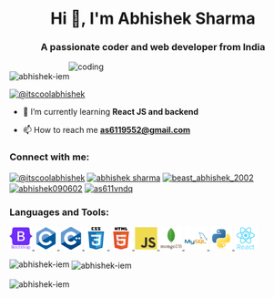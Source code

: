 <h1 align="center">Hi 👋, I'm Abhishek Sharma</h1>
<h3 align="center">A passionate coder and web developer from India</h3>
<img align="right" alt = "coding" width="400" src="https://i.giphy.com/qgQUggAC3Pfv687qPC.webp"

<p align="left"> <img src="https://komarev.com/ghpvc/?username=abhishek-iem&label=Profile%20views&color=0e75b6&style=flat" alt="abhishek-iem" /> </p>

<p align="left"> <a href="https://twitter.com/@itscoolabhishek" target="blank"><img src="https://img.shields.io/twitter/follow/@itscoolabhishek?logo=twitter&style=for-the-badge" alt="@itscoolabhishek" /></a> </p>

- 🌱 I’m currently learning **React JS and backend**

- 📫 How to reach me **as6119552@gmail.com**

<h3 align="left">Connect with me:</h3>
<p align="left">
<a href="https://twitter.com/@itscoolabhishek" target="blank"><img align="center" src="https://raw.githubusercontent.com/rahuldkjain/github-profile-readme-generator/master/src/images/icons/Social/twitter.svg" alt="@itscoolabhishek" height="30" width="40" /></a>
<a href="https://fb.com/abhishek sharma" target="blank"><img align="center" src="https://raw.githubusercontent.com/rahuldkjain/github-profile-readme-generator/master/src/images/icons/Social/facebook.svg" alt="abhishek sharma" height="30" width="40" /></a>
<a href="https://instagram.com/beast_abhishek_2002" target="blank"><img align="center" src="https://raw.githubusercontent.com/rahuldkjain/github-profile-readme-generator/master/src/images/icons/Social/instagram.svg" alt="beast_abhishek_2002" height="30" width="40" /></a>
<a href="https://www.leetcode.com/abhishek090602" target="blank"><img align="center" src="https://raw.githubusercontent.com/rahuldkjain/github-profile-readme-generator/master/src/images/icons/Social/leet-code.svg" alt="abhishek090602" height="30" width="40" /></a>
<a href="https://auth.geeksforgeeks.org/user/as611vndq" target="blank"><img align="center" src="https://raw.githubusercontent.com/rahuldkjain/github-profile-readme-generator/master/src/images/icons/Social/geeks-for-geeks.svg" alt="as611vndq" height="30" width="40" /></a>
</p>

<h3 align="left">Languages and Tools:</h3>
<p align="left"> <a href="https://getbootstrap.com" target="_blank" rel="noreferrer"> <img src="https://raw.githubusercontent.com/devicons/devicon/master/icons/bootstrap/bootstrap-plain-wordmark.svg" alt="bootstrap" width="40" height="40"/> </a> <a href="https://www.cprogramming.com/" target="_blank" rel="noreferrer"> <img src="https://raw.githubusercontent.com/devicons/devicon/master/icons/c/c-original.svg" alt="c" width="40" height="40"/> </a> <a href="https://www.w3schools.com/cpp/" target="_blank" rel="noreferrer"> <img src="https://raw.githubusercontent.com/devicons/devicon/master/icons/cplusplus/cplusplus-original.svg" alt="cplusplus" width="40" height="40"/> </a> <a href="https://www.w3schools.com/css/" target="_blank" rel="noreferrer"> <img src="https://raw.githubusercontent.com/devicons/devicon/master/icons/css3/css3-original-wordmark.svg" alt="css3" width="40" height="40"/> </a> <a href="https://www.w3.org/html/" target="_blank" rel="noreferrer"> <img src="https://raw.githubusercontent.com/devicons/devicon/master/icons/html5/html5-original-wordmark.svg" alt="html5" width="40" height="40"/> </a> <a href="https://developer.mozilla.org/en-US/docs/Web/JavaScript" target="_blank" rel="noreferrer"> <img src="https://raw.githubusercontent.com/devicons/devicon/master/icons/javascript/javascript-original.svg" alt="javascript" width="40" height="40"/> </a> <a href="https://www.mongodb.com/" target="_blank" rel="noreferrer"> <img src="https://raw.githubusercontent.com/devicons/devicon/master/icons/mongodb/mongodb-original-wordmark.svg" alt="mongodb" width="40" height="40"/> </a> <a href="https://www.mysql.com/" target="_blank" rel="noreferrer"> <img src="https://raw.githubusercontent.com/devicons/devicon/master/icons/mysql/mysql-original-wordmark.svg" alt="mysql" width="40" height="40"/> </a> <a href="https://www.python.org" target="_blank" rel="noreferrer"> <img src="https://raw.githubusercontent.com/devicons/devicon/master/icons/python/python-original.svg" alt="python" width="40" height="40"/> </a> <a href="https://reactjs.org/" target="_blank" rel="noreferrer"> <img src="https://raw.githubusercontent.com/devicons/devicon/master/icons/react/react-original-wordmark.svg" alt="react" width="40" height="40"/> </a> </p>

<p><img align="left" src="https://github-readme-stats.vercel.app/api/top-langs?username=abhishek-iem&show_icons=true&locale=en&layout=compact" alt="abhishek-iem" /></p>

<p>&nbsp;<img align="center" src="https://github-readme-stats.vercel.app/api?username=abhishek-iem&show_icons=true&locale=en" alt="abhishek-iem" /></p>

<p><img align="center" src="https://github-readme-streak-stats.herokuapp.com/?user=abhishek-iem&" alt="abhishek-iem" /></p>
